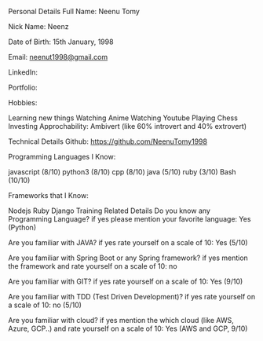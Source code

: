 Personal Details
Full Name: Neenu Tomy

Nick Name: Neenz

Date of Birth: 15th January, 1998

Email: neenut1998@gmail.com

LinkedIn: 

Portfolio: 

Hobbies:

Learning new things
Watching Anime
Watching Youtube
Playing Chess
Investing
Approchability: Ambivert (like 60% introvert and 40% extrovert)

Technical Details
Github: https://github.com/NeenuTomy1998

Programming Languages I Know:

javascript (8/10)
python3 (8/10)
cpp (8/10)
java (5/10)
ruby (3/10)
Bash (10/10)

Frameworks that I Know:


Nodejs
Ruby
Django
Training Related Details
Do you know any Programming Language? if yes please mention your favorite language: Yes (Python)

Are you familiar with JAVA? if yes rate yourself on a scale of 10: Yes (5/10)

Are you familiar with Spring Boot or any Spring framework? if yes mention the framework and rate yourself on a scale of 10: no 

Are you familiar with GIT? if yes rate yourself on a scale of 10: Yes (9/10)

Are you familiar with TDD (Test Driven Development)? if yes rate yourself on a scale of 10: no (5/10)

Are you familiar with cloud? if yes mention the which cloud (like AWS, Azure, GCP..) and rate yourself on a scale of 10: Yes (AWS and GCP, 9/10)